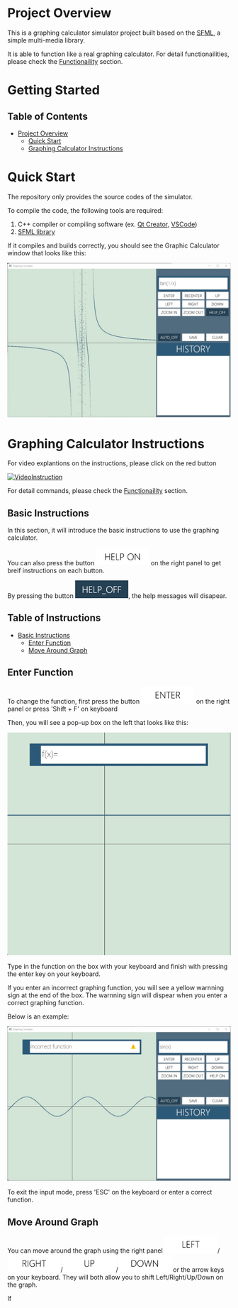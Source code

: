 # Project Overview

This is a graphing calculator simulator project built based on the [SFML](https://www.sfml-dev.org "sfml-dv.org"), a simple multi-media library. 

It is able to function like a real graphing calculator. For detail functionailities, please check the [Functionaility](Functionaility.md) section.


# Getting Started

## Table of Contents

* [Project Overview](#project-overview)
  * [Quick Start](#quick-start)
  * [Graphing Calculator Instructions](#graphing-calculator-instructions)



# Quick Start

The repository only provides the source codes of the simulator. 

To compile the code, the following tools are required:


1. C++ compiler or compiling software (ex. [Qt Creator](https://www.qt.io/product/development-tools "QtCreator website"), [VSCode](https://code.visualstudio.com "VSCode Website"))
2. [SFML library](https://www.sfml-dev.org/tutorials/2.5/start-vc.php "sfml-tutorial")


If it compiles and builds correctly, you should see the Graphic Calculator window that looks like this:

![GraphicCalculatorWindow](doc_res/GraphingCalculatorUI.jpg)

# Graphing Calculator Instructions

For video explantions on the instructions, please click on the red button

 [![VideoInstruction](https://upload.wikimedia.org/wikipedia/commons/0/09/YouTube_full-color_icon_%282017%29.svg)](https://youtu.be/PvxouDXfDf0)

For detail commands, please check the [Functionaility](Functionaility.md) section.


## Basic Instructions
In this section, it will introduce the basic instructions to use the graphing calculator.

You can also press the button ![helpon](build-finalproject-Desktop_Qt_5_13_1_MinGW_64_bit-Debug/helpon.jpg) on the right panel to get breif instructions on each button.

By pressing the button ![helpoff](build-finalproject-Desktop_Qt_5_13_1_MinGW_64_bit-Debug/helpoff.jpg), the help messages will disapear. 


## Table of Instructions
* [Basic Instructions](##basic_instructions)
  * [Enter Function](##enter_function)
  * [Move Around Graph](##move_around_graph)



## Enter Function
To change the function, first press the button ![ButtonEnter](build-finalproject-Desktop_Qt_5_13_1_MinGW_64_bit-Debug/enter.jpg) on the right panel or press 'Shift + F' on keyboard

Then, you will see a pop-up box on the left that looks like this:


![PopupBox](doc_res/EnterExample.jpg)


Type in the function on the box with your keyboard and finish with pressing the enter key on your keyboard.

If you enter an incorrect graphing function, you will see a yellow warnning sign at the end of the box. The warnning sign will dispear when you enter a correct graphing function.

Below is an example:


![IncorrectExample](doc_res/IncorrectExample.jpg)

To exit the input mode, press 'ESC' on the keyboard or enter a correct function. 


## Move Around Graph

You can move around the graph using the right panel ![Left](build-finalproject-Desktop_Qt_5_13_1_MinGW_64_bit-Debug/left.jpg)/![Right](build-finalproject-Desktop_Qt_5_13_1_MinGW_64_bit-Debug/right.jpg)/![Up](build-finalproject-Desktop_Qt_5_13_1_MinGW_64_bit-Debug/up.jpg)/![Down](build-finalproject-Desktop_Qt_5_13_1_MinGW_64_bit-Debug/down.jpg) or the arrow keys on your keyboard.
They will both allow you to shift Left/Right/Up/Down on the graph.

If 
